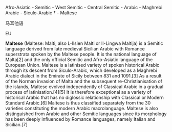 Afro-Asiatic - Semitic - West Semitic - Central Semitic - Arabic - Maghrebi Arabic - Siculo-Arabic † - Maltese

马耳他语

EU

**Maltese** (Maltese: Malti, also L-Ilsien Malti or Il-Lingwa Maltija) is a Semitic language derived from late medieval Sicilian Arabic with Romance superstrata spoken by the Maltese people. It is the national language of Malta[2] and the only official Semitic and Afro-Asiatic language of the European Union. Maltese is a latinised variety of spoken historical Arabic through its descent from Siculo-Arabic, which developed as a Maghrebi Arabic dialect in the Emirate of Sicily between 831 and 1091.[3] As a result of the Norman invasion of Malta and the subsequent re-Christianisation of the islands, Maltese evolved independently of Classical Arabic in a gradual process of latinisation.[4][5] It is therefore exceptional as a variety of historical Arabic that has no diglossic relationship with Classical or Modern Standard Arabic.[6] Maltese is thus classified separately from the 30 varieties constituting the modern Arabic macrolanguage. Maltese is also distinguished from Arabic and other Semitic languages since its morphology has been deeply influenced by Romance languages, namely Italian and Sicilian.[7]

